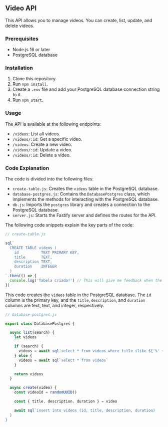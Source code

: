  ## Video API

This API allows you to manage videos. You can create, list, update, and delete videos.

### Prerequisites

- Node.js 16 or later
- PostgreSQL database

### Installation

1. Clone this repository.
2. Run `npm install`.
3. Create a `.env` file and add your PostgreSQL database connection string to it.
4. Run `npm start`.

### Usage

The API is available at the following endpoints:

- `/videos`: List all videos.
- `/videos/:id`: Get a specific video.
- `/videos`: Create a new video.
- `/videos/:id`: Update a video.
- `/videos/:id`: Delete a video.

### Code Explanation

The code is divided into the following files:

- `create-table.js`: Creates the `videos` table in the PostgreSQL database.
- `database-postgres.js`: Contains the `DatabasePostgres` class, which implements the methods for interacting with the PostgreSQL database.
- `db.js`: Imports the `postgres` library and creates a connection to the PostgreSQL database.
- `server.js`: Starts the Fastify server and defines the routes for the API.

The following code snippets explain the key parts of the code:

```js
// create-table.js

sql`
  CREATE TABLE videos (
    id          TEXT PRIMARY KEY,
    title       TEXT,
    description TEXT,
    duration    INTEGER
  )
`.then(() => {
  console.log('Tabela criada!') // This will give me feedback when the table is finished being created.
})
```

This code creates the `videos` table in the PostgreSQL database. The `id` column is the primary key, and the `title`, `description`, and `duration` columns are text, text, and integer, respectively.

```js
// database-postgres.js

export class DatabasePostgres {

  async list(search) {
    let videos

    if (search) {
      videos = await sql`select * from videos where title ilike ${'%' +search + '%'}`
    } else {
      videos = await sql`select * from videos`
    }

    return videos
  }

  async create(video) {
    const videoId = randomUUID()

    const { title, description, duration } = video

    await sql`insert into videos (id, title, description, duration)
  }
}
    
